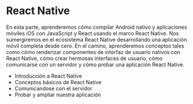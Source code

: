 # React Native

En esta parte, aprenderemos cómo compilar Android nativo y aplicaciones móviles iOS con JavaScript y React usando el marco React Native. Nos sumergiremos en el ecosistema React Native desarrollando una aplicación móvil completa desde cero. En el camino, aprenderemos conceptos tales como cómo renderizar componentes de interfaz de usuario nativos con React Native, cómo crear hermosas interfaces de usuario, cómo comunicarse con un servidor y cómo probar una aplicación React Native.

* Introducción a React Native
* Conceptos básicos de React Native
* Comunicandose con el servidor
* Probar y ampliar nuestra aplicación